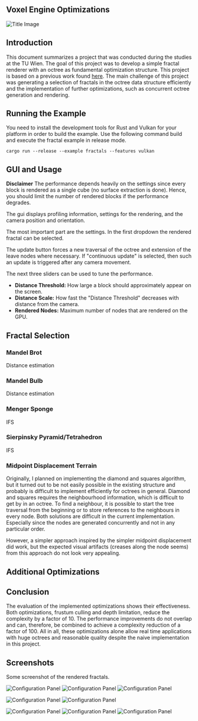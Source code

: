## Voxel Engine Optimizations

![Title Image](images/title_image.png "Title Image")

## Introduction

This document summarizes a project that was conducted during the studies at the TU Wien.
The goal of this project was to develop a simple fractal renderer with an octree as fundamental optimization structure.
This project is based on a previous work found [here](https://github.com/ifl0w/VEO-Rust).
The main challenge of this project was generating a selection of fractals in the octree data structure efficiently and the implementation of further optimizations, such as concurrent octree generation and rendering.

## Running the Example

You need to install the development tools for Rust and Vulkan for your platform in order to build the example.
Use the following command build and execute the fractal example in release mode.

``cargo run --release --example fractals --features vulkan``

## GUI and Usage
**Disclaimer** The performance depends heavily on the settings since every block is rendered as a single cube 
(no surface extraction is done). Hence, you should limit the number of rendered blocks if the performance degrades.

The gui displays profiling information, settings for the rendering, and the camera position and orientation.

The most important part are the settings.
In the first dropdown the rendered fractal can be selected.

The update button forces a new traversal of the octree and extension of the leave nodes where necessary.
If "continuous update" is selected, then such an update is triggered after any camera movement.

The next three sliders can be used to tune the performance.
* **Distance Threshold:** How large a block should approximately appear on the screen.
* **Distance Scale:** How fast the "Distance Threshold" decreases with distance from the camera.
* **Rendered Nodes:** Maximum number of nodes that are rendered on the GPU. 

## Fractal Selection

### Mandel Brot
Distance estimation

### Mandel Bulb
Distance estimation

### Menger Sponge
IFS

### Sierpinsky Pyramid/Tetrahedron
IFS

### Midpoint Displacement Terrain
Originally, I planned on implementing the diamond and squares algorithm, but it turned out to be not easily possible in the existing structure and probably is difficult to implement efficiently for octrees in general.
Diamond and squares requires the neighbourhood information, which is difficult to get by in an octree.
To find a neighbour, it is possible to start the tree traversal from the beginning or to store references to the neighbours in every node.
Both solutions are difficult in the current implementation. 
Especially since the nodes are generated concurrently and not in any particular order.

However, a simpler approach inspired by the simpler midpoint displacement did work, but the expected visual artifacts (creases along the node seems) from this approach do not look very appealing.

## Additional Optimizations

## Conclusion

The evaluation of the implemented optimizations shows their effectiveness.
Both optimizations, frustum culling and depth limitation, reduce the complexity by a factor of 10.
The performance improvements do not overlap and can, therefore, be combined to achieve a complexity reduction of a factor of 100.
All in all, these optimizations alone allow real time applications with huge octrees and reasonable quality despite the naive implementation in this project.

## Screenshots

Some screenshot of the rendered fractals.

![Configuration Panel](./images/screenshots/mandelbulb_1.png "Configuration Panel")
![Configuration Panel](./images/screenshots/mandelbulb_2.png "Configuration Panel")
![Configuration Panel](./images/screenshots/mandelbulb_3.png "Configuration Panel")

![Configuration Panel](./images/screenshots/mandelbrot_1.png "Configuration Panel")
![Configuration Panel](./images/screenshots/mandelbrot_2.png "Configuration Panel")

![Configuration Panel](./images/screenshots/menger_1.png "Configuration Panel")
![Configuration Panel](./images/screenshots/sierpinsky_1.png "Configuration Panel")
![Configuration Panel](./images/screenshots/terrain_1.png "Configuration Panel")
